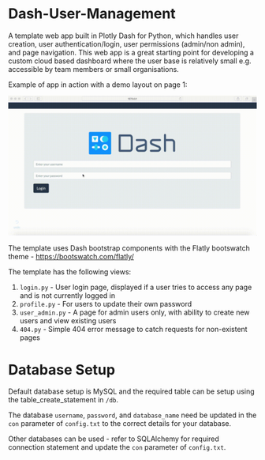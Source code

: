 # Dash-User-Management

A template web app built in Plotly Dash for Python, which handles user creation, user authentication/login, user permissions (admin/non admin), and page navigation. This web app is a great starting point for developing a custom cloud based dashboard where the user base is relatively small e.g. accessible by team members or small organisations. 

Example of app in action with a demo layout on page 1:

![](demo.gif)

The template uses Dash bootstrap components with the Flatly bootswatch theme - https://bootswatch.com/flatly/

The template has the following views:

1. `login.py` - User login page, displayed if a user tries to access any page and is not currently logged in
2. `profile.py` - For users to update their own password
3. `user_admin.py` - A page for admin users only, with ability to create new users and view existing users
4. `404.py` - Simple 404 error message to catch requests for non-existent pages





# Database Setup

Default database setup is MySQL and the required table can be setup using the table_create_statement in `/db`.

The database `username`, `password`, and `database_name` need be updated in the `con` parameter of `config.txt` to the correct details for your database.

Other databases can be used - refer to SQLAlchemy for required connection statement and update the `con` parameter of `config.txt`.




